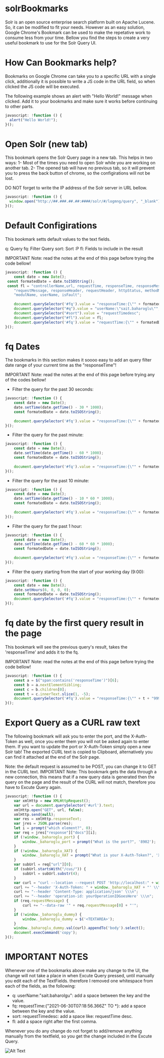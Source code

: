 # solrBookmarks
Solr is an open source enterprise search platform built on Apache Lucene. So, it can be modified to fit your needs. However as an easy solution, Google Chrome's Bookmark can be used to make the repetative work to consume less from your time. Bellow you find the steps to create a very useful bookmark to use for the Solr Query UI.  

# How Can Bookmarks help?
Bookmarks on Google Chrome can take you to a specific URL with a single click, additionally it is possible to write a JS code in the URL field, so when clicked the JS code will be executed.

The following example shows an alert with "Hello World!" message when clicked. Add it to your bookmarks and make sure it works before continuing to other parts.
```js
javascript: !function () {
  alert("Hello World!");
}();
```

# Open Solr (new tab)
This bookmark opens the Solr Query page in a new tab. This helps in two ways:
1- Most of the times you need to open Solr while you are working on another tab.
2- The opened tab will have no previous tab, so it will prevent you to press the back button of chrome, so the configirations will not be lost.

DO NOT forget to write the IP address of the Solr server in URL bellow.
```js
javascript: !function () {
  window.open("http://##.###.##.##:####/solr/#/logmng/query", "_blank");
}();
```
# Default Configirations
This bookmark setts default values to the text fields.

q: Query
fq: Filter Query
sort: Sort :P
fl: Fields to include in the result

IMPORTANT Note: read the notes at the end of this page before trying the code bellow!
```js
javascript: !function () { 
    const date = new Date(); 
 const formatedDate = date.toISOString(); 
 const fl = "controllerName,url, requestTime, responseTime, responseMessage, " + 
    "requestMessage, responseHeader, requestHeader, httpStatus, methodName, "+ 
    "modulName, userName, isFault"; 
  
    document.querySelector('#fq').value = "responseTime:{\"" + formatedDate + "\" TO *}"; 
    document.querySelector("#q").value = "userName:\"sait.baharoglu\""; 
    document.querySelector("#sort").value = "requestTimedesc"; 
    document.querySelector("#fl").value = fl; 
    document.querySelector('#fq').value = "requestTime:{\"" + formatedDate + "\" TO *}"; 
}();
```

# fq Dates
The bookmarks in this section makes it soooo easy to add an query filter date range of your current time as the "responseTime"! 

IMPORTANT Note: read the notes at the end of this page before trying any of the codes bellow!

- Filter the query for the past 30 seconds:
```js
javascript: !function () { 
    const date = new Date(); 
    date.setTime(date.getTime() - 30 * 1000); 
    const formatedDate = date.toISOString(); 
  
    document.querySelector('#fq').value = "responseTime:{\"" + formatedDate + "\" TO *}"; 
}();
```


- Filter the query for the past minute:
```js
javascript: !function () { 
    const date = new Date(); 
    date.setTime(date.getTime() - 60 * 1000); 
    const formatedDate = date.toISOString(); 
  
    document.querySelector('#fq').value = "responseTime:{\"" + formatedDate + "\" TO *}"; 
}();
```


- Filter the query for the past 10 minute:
```js
javascript: !function () { 
    const date = new Date(); 
    date.setTime(date.getTime() - 10 * 60 * 1000); 
    const formatedDate = date.toISOString(); 
  
    document.querySelector('#fq').value = "responseTime:{\"" + formatedDate + "\" TO *}"; 
}();
```


- Filter the query for the past 1 hour:
```js
javascript: !function () { 
    const date = new Date(); 
    date.setTime(date.getTime() - 60 * 60 * 1000); 
    const formatedDate = date.toISOString(); 
  
    document.querySelector('#fq').value = "responseTime:{\"" + formatedDate + "\" TO *}"; 
}();
```


- Filter the query starting from the start of your working day (9:00):
```js
javascript: !function () { 
    const date = new Date(); 
    date.setHours(6, 0, 0, 0); 
    const formatedDate = date.toISOString(); 
    document.querySelector('#fq').value = "responseTime:{\"" + formatedDate + "\" TO *}"; 
}();
```

# fq date by the first query result in the page
This bookmark will see the previous query's result, takes the 'responseTime' and adds it to the fq.

IMPORTANT Note: read the notes at the end of this page before trying the code bellow!

```js
javascript: !function () { 
    const a = $("span:contains('responseTime')")[6]; 
    const b = a.nextElementSibling; 
    const c = b.children[0]; 
    const t = c.innerText.slice(1, -5); 
    document.querySelector('#fq').value = "responseTime:{\"" + t + "999Z\" TO *}"; 
}();
```

# Export Query as a CURL raw text
The following bookmark will ask you to enter the port, and the X-Auth-Token as well, once you enter them you will not be asked again to enter them.
If you want to update the port or X-Auth-Token simply open a new Solr tab!
The exported CURL text is copied to Clipboard, alternatively you can find it attached at the end of the Solr page.

Note: the default request is assumed to be POST, you can change it to GET in the CURL text.
IMPORTANT Note: This bookmark gets the data through a new connection, this means that if a new query data is generated then the query on the page and the result of the CURL will not match, therefore you have to Excute Query again.

```js
javascript: !function () { 
    var xmlHttp = new XMLHttpRequest(); 
    var url = document.querySelector('#url').text; 
    xmlHttp.open("GET", url, false); 
    xmlHttp.send(null); 
    var res = xmlHttp.responseText; 
    var jres = JSON.parse(res); 
    let i = prompt("which element?", 0); 
    var req = jres["response"]["docs"][i]; 
    if (!window._baharoglu_port) { 
        window._baharoglu_port = prompt("What is the port?", '8902'); 
    } 
    if (!window._baharoglu_XAT) { 
        window._baharoglu_XAT = prompt("What is your X-Auth-Token?", 'XXXXXXXXXXXX'); 
    } 
    var subUrl = req["url"][0]; 
    if (subUrl.startsWith("/cus/")) { 
        subUrl = subUrl.substr(4); 
    } 
    var curl = "curl --location --request POST 'http://localhost:" + window._baharoglu_port + subUrl + "' \\\n"; 
    curl += "--header 'X-Auth-Token: " + window._baharoglu_XAT + "' \\\n"; 
    curl += "--header 'Content-Type: application/json' \\\n"; 
    curl += "--header 'operation-id: yourOperationIDGoesHere' \\\n"; 
    if (req.requestMessage) { 
        curl += "--data-raw '" + req.requestMessage[0] + "'"; 
    } 
    if (!window._baharoglu_dummy) { 
        window._baharoglu_dummy = $('<TEXTAREA>'); 
    } 
    window._baharoglu_dummy.val(curl).appendTo('body').select(); 
    document.execCommand('copy'); 
}();
```

# IMPORTANT NOTES
Whenever one of the bookmarks above make any change to the UI, the change will not take a place in when Excute Query pressed, until manually you edit each of the TextFields. therefore I removed one whitespace from each of the fields, as the following:
- q: userName:"sait.baharolgu": add a space between the key and the value.
- fq: requestTime:{"2021-06-30T07:18:56.366Z" TO \*}: add a space between the key and the value.
- sort: requestTimedesc: add a space like: requestTime desc.
- fl: add a space right after the first comma.

Whenever you do any change do not forget to add/remove anything manually from the textfield, so you get the change included in the Excute Query.

![Alt Text](https://github.com/saitBaharoglu/solrBookmarks/blob/main/ezgif-6-464aa6373414.gif)

